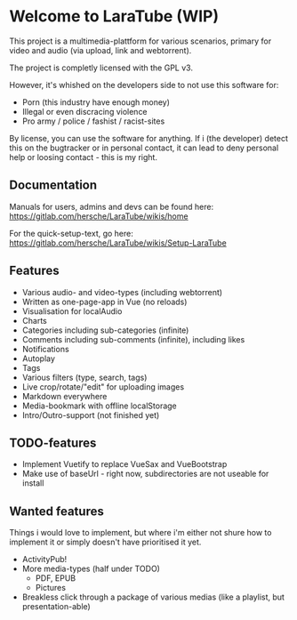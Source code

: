 # Welcome to LaraTube (WIP)

This project is a multimedia-plattform for various scenarios, primary for video and audio (via upload, link and webtorrent).

The project is completly licensed with the GPL v3.

However, it's whished on the developers side to not use this software for:

- Porn (this industry have enough money)
- Illegal or even discracing violence
- Pro army / police / fashist / racist-sites

By license, you can use the software for anything. If i (the developer) detect this on the bugtracker or in personal contact, it can lead to deny personal help or loosing contact - this is my right.

## Documentation

Manuals for users, admins and devs can be found here: https://gitlab.com/hersche/LaraTube/wikis/home

For the quick-setup-text, go here: https://gitlab.com/hersche/LaraTube/wikis/Setup-LaraTube

## Features

- Various audio- and video-types (including webtorrent)
- Written as one-page-app in Vue (no reloads)
- Visualisation for localAudio
- Charts
- Categories including sub-categories (infinite)
- Comments including sub-comments (infinite), including likes
- Notifications
- Autoplay
- Tags
- Various filters (type, search, tags)
- Live crop/rotate/"edit" for uploading images
- Markdown everywhere
- Media-bookmark with offline localStorage
- Intro/Outro-support (not finished yet)

## TODO-features

- Implement Vuetify to replace VueSax and VueBootstrap
- Make use of baseUrl - right now, subdirectories are not useable for install

## Wanted features

Things i would love to implement, but where i'm either not shure how to implement it or simply doesn't have prioritised it yet.

- ActivityPub!
- More media-types (half under TODO)
  - PDF, EPUB
  - Pictures
- Breakless click through a package of various medias (like a playlist, but presentation-able)
